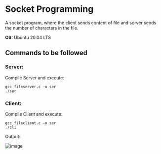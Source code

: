 # Socket Programming
A socket program, where the client sends content of file and server sends the number of characters in the file. 

**OS:** Ubuntu 20.04 LTS</br>

## Commands to be followed
### Server:
Compile Server and execute: 
```shell
gcc fileserver.c –o ser
./ser
```
### Client:
Compile Client and execute: 
```shell
gcc fileclient.c –o ser
./cli
```
Output: 

![image](https://user-images.githubusercontent.com/100116788/219962870-fcc35b9b-7726-4e85-afb5-a68774b2fb29.png)



